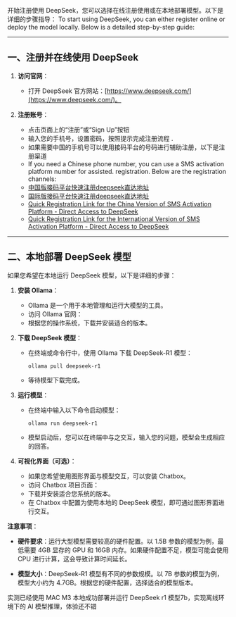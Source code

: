 开始注册使用 DeepSeek，您可以选择在线注册使用或在本地部署模型。以下是详细的步骤指导：
To start using DeepSeek, you can either register online or deploy the model locally. Below is a detailed step-by-step guide:

---

## **一、注册并在线使用 DeepSeek**

1. **访问官网**：
   - 打开 DeepSeek 官方网站：[https://www.deepseek.com/](https://www.deepseek.com/)。

2. **注册账号**：
   - 点击页面上的“注册”或“Sign Up”按钮
   - 输入您的手机号，设置密码，按照提示完成注册流程 . 
   - 如果需要中国的手机号可以使用接码平台的号码进行辅助注册，以下是注册渠道 
   - If you need a Chinese phone number, you can use a SMS activation platform number for assisted. registration. Below are the registration channels:
   - [中国版接码平台快速注册deepseek直达地址](http://h5.yezi66.net:90/invite/9607189)
   - [国际版接码平台快速注册deepseek直达地址](https://sms-activate.org/?ref=3245417)
   - [Quick Registration Link for the China Version of SMS Activation Platform - Direct Access to DeepSeek](http://h5.yezi66.net:90/invite/9607189)
   - [Quick Registration Link for the International Version of SMS Activation Platform - Direct Access to DeepSeek](https://sms-activate.org/?ref=3245417)
---

## **二、本地部署 DeepSeek 模型**

如果您希望在本地运行 DeepSeek 模型，以下是详细的步骤：

1. **安装 Ollama**：
   - Ollama 是一个用于本地管理和运行大模型的工具。
   - 访问 Ollama 官网：
   - 根据您的操作系统，下载并安装适合的版本。

2. **下载 DeepSeek 模型**：
   - 在终端或命令行中，使用 Ollama 下载 DeepSeek-R1 模型：
     ```
     ollama pull deepseek-r1
     ```
   - 等待模型下载完成。

3. **运行模型**：
   - 在终端中输入以下命令启动模型：
     ```
     ollama run deepseek-r1
     ```
   - 模型启动后，您可以在终端中与之交互，输入您的问题，模型会生成相应的回答。

4. **可视化界面（可选）**：
   - 如果您希望使用图形界面与模型交互，可以安装 Chatbox。
   - 访问 Chatbox 项目页面：
   - 下载并安装适合您系统的版本。
   - 在 Chatbox 中配置为使用本地的 DeepSeek 模型，即可通过图形界面进行交互。

**注意事项**：

- **硬件要求**：运行大型模型需要较高的硬件配置。以 1.5B 参数的模型为例，最低需要 4GB 显存的 GPU 和 16GB 内存。如果硬件配置不足，模型可能会使用 CPU 进行计算，这会导致计算时间延长。

- **模型大小**：DeepSeek-R1 模型有不同的参数规模。以 7B 参数的模型为例，模型大小约为 4.7GB。根据您的硬件配置，选择适合的模型版本。

实测已经使用 MAC M3 本地成功部署并运行 DeepSeek r1 模型7b，实现离线环境下的 AI 模型推理，体验还不错
